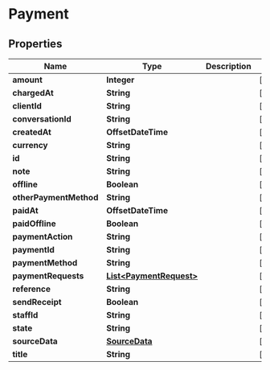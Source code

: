 

# Payment


## Properties

Name | Type | Description | Notes
------------ | ------------- | ------------- | -------------
**amount** | **Integer** |  |  [optional]
**chargedAt** | **String** |  |  [optional]
**clientId** | **String** |  |  [optional]
**conversationId** | **String** |  |  [optional]
**createdAt** | **OffsetDateTime** |  |  [optional]
**currency** | **String** |  |  [optional]
**id** | **String** |  |  [optional]
**note** | **String** |  |  [optional]
**offline** | **Boolean** |  |  [optional]
**otherPaymentMethod** | **String** |  |  [optional]
**paidAt** | **OffsetDateTime** |  |  [optional]
**paidOffline** | **Boolean** |  |  [optional]
**paymentAction** | **String** |  |  [optional]
**paymentId** | **String** |  |  [optional]
**paymentMethod** | **String** |  |  [optional]
**paymentRequests** | [**List&lt;PaymentRequest&gt;**](PaymentRequest.md) |  |  [optional]
**reference** | **String** |  |  [optional]
**sendReceipt** | **Boolean** |  |  [optional]
**staffId** | **String** |  |  [optional]
**state** | **String** |  |  [optional]
**sourceData** | [**SourceData**](SourceData.md) |  |  [optional]
**title** | **String** |  |  [optional]



